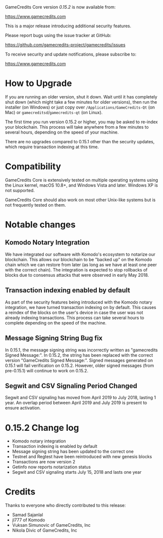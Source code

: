 GameCredits Core version *0.15.2* is now available from:

  <https://www.gamecredits.com>

This is a major release introducing additional security features.

Please report bugs using the issue tracker at GitHub:

  <https://github.com/gamecredits-project/gamecredits/issues>

To receive security and update notifications, please subscribe to:

  <https://www.gamecredits.com>

How to Upgrade
==============

If you are running an older version, shut it down. Wait until it has completely
shut down (which might take a few minutes for older versions), then run the 
installer (on Windows) or just copy over `/Applications/GameCredits-Qt` (on Mac)
or `gamecreditsd`/`gamecredits-qt` (on Linux).

The first time you run version 0.15.2 or higher, you may be asked to re-index your blockchain. This process will take anywhere from a few minutes to
several hours, depending on the speed of your machine.

There are no upgrades compared to 0.15.1 other than the security updates, which require transaction indexing at this time. 

Compatibility
==============

GameCredits Core is extensively tested on multiple operating systems using
the Linux kernel, macOS 10.8+, and Windows Vista and later. Windows XP is not supported.

GameCredits Core should also work on most other Unix-like systems but is not
frequently tested on them.

Notable changes
===============

Komodo Notary Integration
-------------------------
We have integrated our software with Komodo's ecosystem to notarize our blockchain. This allows our blockchain to be "backed up" on the Komodo chain which we can restore from later (as long as we have at least one peer with the correct chain). The integration is expected to stop rollbacks of blocks due to consensus attacks that were observed in early May 2018.


Transaction indexing enabled by default
-------------------------
As part of the security features being introduced with the Komodo notary integration, we have turned transaction indexing on by default. This causes a reindex of the blocks on the user's device in case the user was not already indexing transactions. This process can take several hours to complete depending on the speed of the machine.


Message Signing String Bug fix
-------------------------

In 0.15.1, the message signing string was incorrectly written as "gamecredits Signed Message:". In 0.15.2, the string has been replaced with the correct version "GameCredits Signed Message:". Signed messages generated on 0.15.1 will fail verification on 0.15.2. However, older signed messages (from pre-0.15.1) will continue to work on 0.15.2.

Segwit and CSV Signaling Period Changed
-------------------------

Segwit and CSV signaling has moved from April 2019 to July 2018, lasting 1 year. An overlap period between April 2019 and July 2019 is present to ensure activation.

0.15.2 Change log
====================

-  Komodo notary integration
-  Transaction indexing is enabled by default
-  Message signing string has been updated to the correct one
-  Testnet and Regtest have been reintroduced with new genesis blocks
-  Transactions are now version 2
-  Getinfo now reports notarization status
-  Segwit and CSV signaling starts July 15, 2018 and lasts one year

Credits
=======

Thanks to everyone who directly contributed to this release:

- Samad Sajanlal
- jl777 of Komodo
- Vuksan Simunovic of GameCredits, Inc
- Nikola Divic of GameCredits, Inc